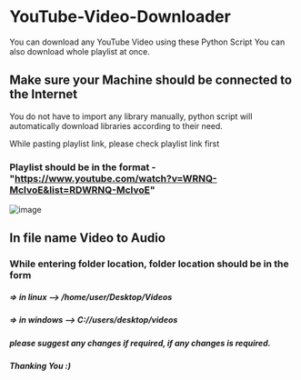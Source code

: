 # YouTube-Video-Downloader
You can download any YouTube Video using these Python Script
You can also download whole playlist at once.

## Make sure your Machine should be connected to the Internet

You do not have to import any library manually, python script will automatically download libraries according to their need.

While pasting playlist link, please check playlist link first

### Playlist should be in the format - "https://www.youtube.com/watch?v=WRNQ-McIvoE&list=RDWRNQ-McIvoE"

![image](https://user-images.githubusercontent.com/73931949/204152613-aacfb3bf-f8db-4a26-8288-10523e4bd944.png)



## In file name Video to Audio
### While entering folder location, folder location should be in the form
##### => in linux --> /home/user/Desktop/Videos
##### => in windows --> C://users/desktop/videos



##### please suggest any changes if required, if any changes is required.
##### Thanking You :)
